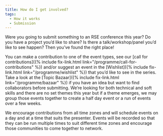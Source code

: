 ```yaml
---
title: How do I get involved?
tags:
  - How it works
  - Submission
---
```

Were you going to submit something to an RSE conference this year? Do you have a project you’d like to share? Is there a talk/workshop/panel you’d like to see happen? Then you’ve found the right place!

You can make a contribution to one of the event types, see our [call for contributions]({% include fix-link.html link="/programme/call-for-contributions" %}) and/or suggest an event in the [Wishlist]({% include fix-link.html link="/programme/wishlist" %}) that you’d like to see in the series. Take a look at the [Topic Bazaar]({% include fix-link.html link="/programme/bazaar" %}) if you have an idea but want to find collaborators before submitting. We’re looking for both technical and soft skills and there are no set themes this year but if a theme emerges, we may group those events together to create a half day event or a run of events over a few weeks.

We encourage contributions from all time zones and will schedule events on a day and at a time that suits the presenter. Events will be recorded so that they can be run multiple times to suit different time zones and encourage those communities to come together to network.
